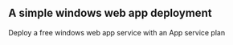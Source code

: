 ##   A simple windows web app deployment

Deploy a free windows web app service with an App service plan
